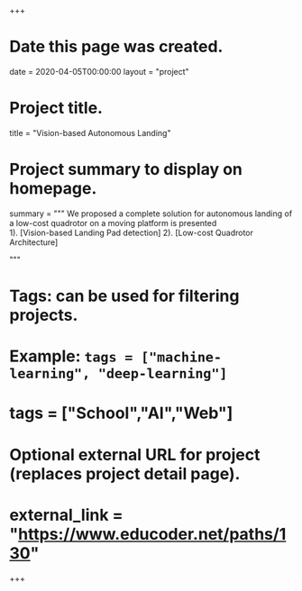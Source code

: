 +++
# Date this page was created.
date = 2020-04-05T00:00:00
layout = "project"

# Project title.
title = "Vision-based Autonomous Landing"

# Project summary to display on homepage.
summary = """
 We proposed a complete solution for autonomous landing of a low-cost quadrotor on a moving platform is presented <br>
 1). [Vision-based Landing Pad detection]
 2). [Low-cost Quadrotor Architecture]
 
 """

# Tags: can be used for filtering projects.
# Example: `tags = ["machine-learning", "deep-learning"]`
# tags = ["School","AI","Web"]

# Optional external URL for project (replaces project detail page).
# external_link = "https://www.educoder.net/paths/130"
+++
